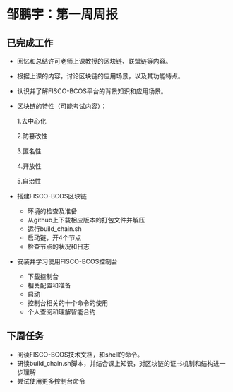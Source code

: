 # 邹鹏宇：第一周周报

## 已完成工作

* 回忆和总结许可老师上课教授的区块链、联盟链等内容。

* 根据上课的内容，讨论区块链的应用场景，以及其功能特点。

* 认识并了解FISCO-BCOS平台的背景知识和应用场景。

* 区块链的特性（可能考试内容）：

   1.去中心化

   2.防篡改性

   3.匿名性

   4.开放性

   5.自治性

* 搭建FISCO-BCOS区块链
  - 环境的检查及准备
  - 从github上下载相应版本的打包文件并解压
  - 运行build_chain.sh
  - 启动链，开4个节点
  - 检查节点的状况和日志

* 安装并学习使用FISCO-BCOS控制台
  * 下载控制台
  * 相关配置和准备
  * 启动
  * 控制台相关的十个命令的使用
  * 个人查阅和理解智能合约



## 下周任务

* 阅读FISCO-BCOS技术文档，和shell的命令。
* 研读build_chain.sh脚本，并结合课上知识，对区块链的证书机制和结构进一步理解
* 尝试使用更多控制台命令